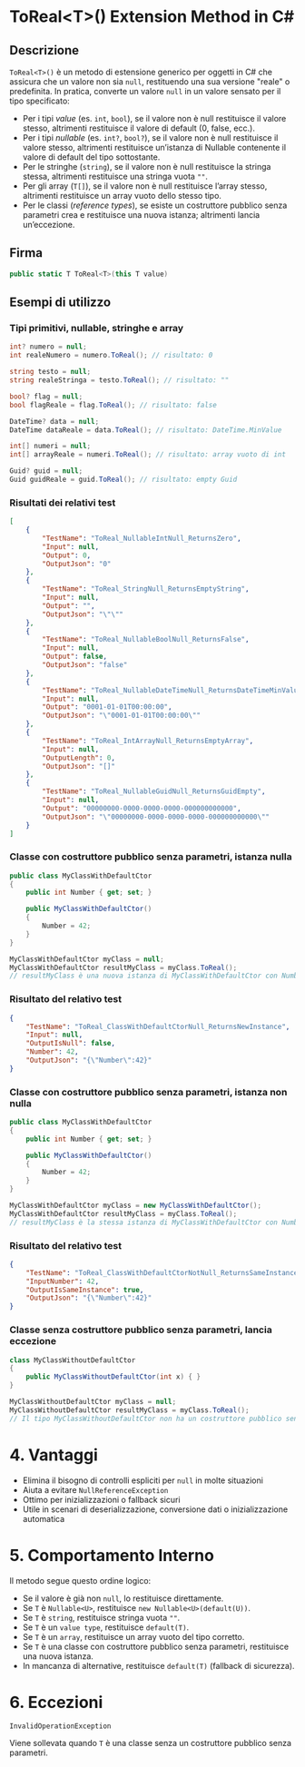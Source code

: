 # ToReal&lt;T&gt;() Extension Method in C#

## Descrizione

`ToReal<T>()` è un metodo di estensione generico per oggetti in C# che assicura che un valore non sia `null`, restituendo una sua versione "reale" o predefinita. In pratica, converte un valore `null` in un valore sensato per il tipo specificato:

- Per i tipi *value* (es. `int`, `bool`), se il valore non è null restituisce il valore stesso, altrimenti restituisce il valore di default (0, false, ecc.).
- Per i tipi *nullable* (es. `int?`, `bool?`), se il valore non è null restituisce il valore stesso, altrimenti restituisce un’istanza di Nullable<T> contenente il valore di default del tipo sottostante.
- Per le stringhe (`string`), se il valore non è null restituisce la stringa stessa, altrimenti restituisce una stringa vuota `""`.
- Per gli array (`T[]`), se il valore non è null restituisce l’array stesso, altrimenti restituisce un array vuoto dello stesso tipo.
- Per le classi (*reference types*), se esiste un costruttore pubblico senza parametri crea e restituisce una nuova istanza; altrimenti lancia un’eccezione.

## Firma

```csharp
public static T ToReal<T>(this T value)
```

## Esempi di utilizzo

### Tipi primitivi, nullable, stringhe e array

```csharp
int? numero = null;
int realeNumero = numero.ToReal(); // risultato: 0

string testo = null;
string realeStringa = testo.ToReal(); // risultato: ""

bool? flag = null;
bool flagReale = flag.ToReal(); // risultato: false

DateTime? data = null;
DateTime dataReale = data.ToReal(); // risultato: DateTime.MinValue

int[] numeri = null;
int[] arrayReale = numeri.ToReal(); // risultato: array vuoto di int

Guid? guid = null;
Guid guidReale = guid.ToReal(); // risultato: empty Guid
```

### Risultati dei relativi test

```json
[
    {
        "TestName": "ToReal_NullableIntNull_ReturnsZero",
        "Input": null,
        "Output": 0,
        "OutputJson": "0"
    },
    {
        "TestName": "ToReal_StringNull_ReturnsEmptyString",
        "Input": null,
        "Output": "",
        "OutputJson": "\"\""
    },
    {
        "TestName": "ToReal_NullableBoolNull_ReturnsFalse",
        "Input": null,
        "Output": false,
        "OutputJson": "false"
    },
    {
        "TestName": "ToReal_NullableDateTimeNull_ReturnsDateTimeMinValue",
        "Input": null,
        "Output": "0001-01-01T00:00:00",
        "OutputJson": "\"0001-01-01T00:00:00\""
    },
    {
        "TestName": "ToReal_IntArrayNull_ReturnsEmptyArray",
        "Input": null,
        "OutputLength": 0,
        "OutputJson": "[]"
    },
    {
        "TestName": "ToReal_NullableGuidNull_ReturnsGuidEmpty",
        "Input": null,
        "Output": "00000000-0000-0000-0000-000000000000",
        "OutputJson": "\"00000000-0000-0000-0000-000000000000\""
    }
]
```

### Classe con costruttore pubblico senza parametri, istanza nulla

```csharp
public class MyClassWithDefaultCtor
{
    public int Number { get; set; }

    public MyClassWithDefaultCtor()
    {
        Number = 42;
    }
}

MyClassWithDefaultCtor myClass = null;
MyClassWithDefaultCtor resultMyClass = myClass.ToReal();
// resultMyClass è una nuova istanza di MyClassWithDefaultCtor con Number = 42
```

### Risultato del relativo test


```json
{
    "TestName": "ToReal_ClassWithDefaultCtorNull_ReturnsNewInstance",
    "Input": null,
    "OutputIsNull": false,
    "Number": 42,
    "OutputJson": "{\"Number\":42}"
}
```

### Classe con costruttore pubblico senza parametri, istanza non nulla

```csharp
public class MyClassWithDefaultCtor
{
    public int Number { get; set; }

    public MyClassWithDefaultCtor()
    {
        Number = 42;
    }
}

MyClassWithDefaultCtor myClass = new MyClassWithDefaultCtor();
MyClassWithDefaultCtor resultMyClass = myClass.ToReal();
// resultMyClass è la stessa istanza di MyClassWithDefaultCtor con Number = 42
```

### Risultato del relativo test

```json
{
    "TestName": "ToReal_ClassWithDefaultCtorNotNull_ReturnsSameInstance",
    "InputNumber": 42,
    "OutputIsSameInstance": true,
    "OutputJson": "{\"Number\":42}"
}
```

### Classe senza costruttore pubblico senza parametri, lancia eccezione

```csharp
class MyClassWithoutDefaultCtor
{
    public MyClassWithoutDefaultCtor(int x) { }
}

MyClassWithoutDefaultCtor myClass = null;
MyClassWithoutDefaultCtor resultMyClass = myClass.ToReal();
// Il tipo MyClassWithoutDefaultCtor non ha un costruttore pubblico senza parametri.
```

# 4. Vantaggi

- Elimina il bisogno di controlli espliciti per `null` in molte situazioni
- Aiuta a evitare `NullReferenceException`
- Ottimo per inizializzazioni o fallback sicuri
- Utile in scenari di deserializzazione, conversione dati o inizializzazione automatica

# 5. Comportamento Interno

Il metodo segue questo ordine logico:

- Se il valore è già non `null`, lo restituisce direttamente.
- Se `T` è `Nullable<U>`, restituisce `new Nullable<U>(default(U))`.
- Se `T` è `string`, restituisce stringa vuota `""`.
- Se `T` è un `value type`, restituisce `default(T)`.
- Se `T` è un `array`, restituisce un array vuoto del tipo corretto.
- Se `T` è una classe con costruttore pubblico senza parametri, restituisce una nuova istanza.
- In mancanza di alternative, restituisce `default(T)` (fallback di sicurezza).

# 6. Eccezioni

`InvalidOperationException`

Viene sollevata quando `T` è una classe senza un costruttore pubblico senza parametri.